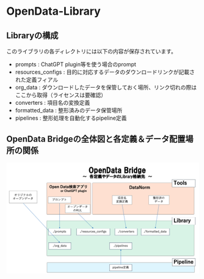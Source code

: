 # OpenData-Library

## Libraryの構成
このライブラリの各ディレクトリには以下の内容が保存されています。
- prompts : ChatGPT plugin等を使う場合のprompt
- resources_configs : 目的に対応するデータのダウンロードリンクが記載された定義フィアル
- org_data : ダウンロードしたデータを保管しておく場所、リンク切れの際はここから取得（ライセンスは要確認）
- converters : 項目名の変換定義
- formatted_data : 整形済みのデータ保管場所
- pipelines : 整形処理を自動化するpipeline定義

## OpenData Bridgeの全体図と各定義＆データ配置場所の関係
![各定義とデータの格納場所](Library_image.png)

